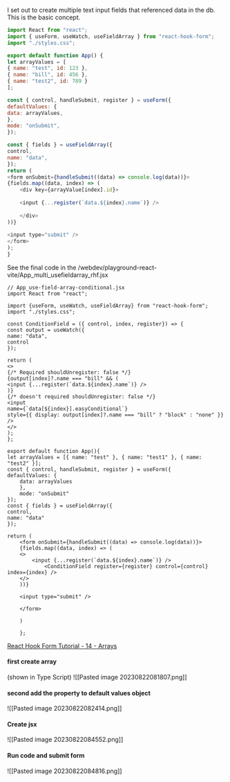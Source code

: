 I set out to create multiple text input fields that referenced data in the db. This is the basic concept. 
``` js
import React from "react";
import { useForm, useWatch, useFieldArray } from "react-hook-form";
import "./styles.css";

export default function App() {
let arrayValues = [
{ name: "test", id: 123 },
{ name: "bill", id: 456 },
{ name: "test2", id: 789 }
];

const { control, handleSubmit, register } = useForm({
defaultValues: {
data: arrayValues,
},
mode: "onSubmit",
});

const { fields } = useFieldArray({
control,
name: "data",
});
return (
<form onSubmit={handleSubmit((data) => console.log(data))}>
{fields.map((data, index) => (
	<div key={arrayValue[index].id}>
	
	<input {...register(`data.${index}.name`)} />
	
	</div>
))}
  
<input type="submit" />
</form>
);
}
```
See the final code in the 
/webdev/playground-react-vite/App_multi_usefieldarray_rhf.jsx

```
// App_use-field-array-conditional.jsx
import React from "react";

import {useForm, useWatch, useFieldArray} from "react-hook-form";
import "./styles.css";

const ConditionField = ({ control, index, register}) => {
const output = useWatch({
name: "data",
control
});

return (
<>
{/* Required shouldUnregister: false */}
{output[index]?.name === "bill" && (
<input {...register(`data.${index}.name`)} />
)}
{/* doesn't required shouldUnregister: false */}
<input
name={`data[${index}].easyConditional`}
style={{ display: output[index]?.name === "bill" ? "block" : "none" }}
/>
</>
);
};

export default function App(){
let arrayValues = [{ name: "test" }, { name: "test1" }, { name: "test2" }];
const { control, handleSubmit, register } = useForm({
defaultValues: {
	data: arrayValues
	},
	mode: "onSubmit"
});
const { fields } = useFieldArray({
control,
name: "data"
});

return (
	<form onSubmit={handleSubmit((data) => console.log(data))}>
	{fields.map((data, index) => (
	<>
		<input {...register(`data.${index}.name`)} />
			<ConditionField register={register} control={control} index={index} />
	</>
	))}

	<input type="submit" />

	</form>

	)

	};
```


[React Hook Form Tutorial - 14 - Arrays](https://www.youtube.com/watch?v=EbFW3u44xiY)
#### first create array
(shown in Type Script)
![[Pasted image 20230822081807.png]]

#### second add the property to default  values object
![[Pasted image 20230822082414.png]]

#### Create jsx
![[Pasted image 20230822084552.png]]

#### Run code and submit form
![[Pasted image 20230822084816.png]]

